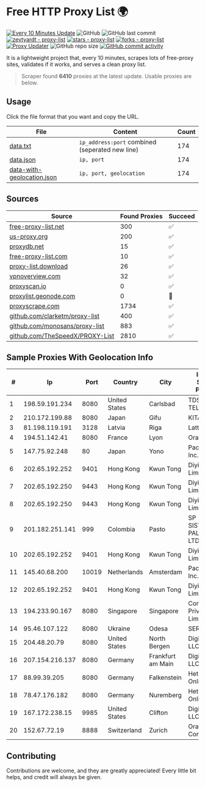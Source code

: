 
# Free HTTP Proxy List 🌍

[![Every 10 Minutes Update](https://github.com/mertguvencli/http-proxy-list/actions/workflows/main.yml/badge.svg?branch=main)](https://github.com/mertguvencli/http-proxy-list/actions/workflows/main.yml)
![GitHub](https://img.shields.io/github/license/mertguvencli/http-proxy-list)
![GitHub last commit](https://img.shields.io/github/last-commit/mertguvencli/http-proxy-list)
[![zevtyardt - proxy-list](https://img.shields.io/static/v1?label=zevtyardt&message=proxy-list&color=blue&logo=github)](https://github.com/zevtyardt/proxy-list "Go to GitHub repo")
[![stars - proxy-list](https://img.shields.io/github/stars/zevtyardt/proxy-list?style=social)](https://github.com/zevtyardt/proxy-list)
[![forks - proxy-list](https://img.shields.io/github/forks/zevtyardt/proxy-list?style=social)](https://github.com/zevtyardt/proxy-list)
[![Proxy Updater](https://github.com/zevtyardt/proxy-list/workflows/Proxy%20Updater/badge.svg)](https://github.com/zevtyardt/proxy-list/actions?query=workflow:"Proxy+Updater")
![GitHub repo size](https://img.shields.io/github/repo-size/zevtyardt/proxy-list)
[![GitHub commit activity](https://img.shields.io/github/commit-activity/m/zevtyardt/proxy-list?logo=commits)](https://github.com/zevtyardt/proxy-list/commits/main)

It is a lightweight project that, every 10 minutes, scrapes lots of free-proxy sites, validates if it works, and serves a clean proxy list.

> Scraper found **6410** proxies at the latest update. Usable proxies are below.

## Usage

Click the file format that you want and copy the URL.

|File|Content|Count|
|----|-------|-----|
|[data.txt](https://raw.githubusercontent.com/mertguvencli/http-proxy-list/main/proxy-list/data.txt)|`ip_address:port` combined (seperated new line)|174|
|[data.json](https://raw.githubusercontent.com/mertguvencli/http-proxy-list/main/proxy-list/data.json)|`ip, port`|174|
|[data-with-geolocation.json](https://raw.githubusercontent.com/mertguvencli/http-proxy-list/main/proxy-list/data-with-geolocation.json)|`ip, port, geolocation`|174|

## Sources

|Source|Found Proxies|Succeed|
|------|-------------|-------|
|[free-proxy-list.net](https://free-proxy-list.net)|300|✅|
|[us-proxy.org](https://www.us-proxy.org)|200|✅|
|[proxydb.net](http://proxydb.net)|15|✅|
|[free-proxy-list.com](https://free-proxy-list.com/?page=&port=&type%5B%5D=http&type%5B%5D=https&up_time=0&search=Search)|10|✅|
|[proxy-list.download](https://www.proxy-list.download/HTTP)|26|✅|
|[vpnoverview.com](https://vpnoverview.com/privacy/anonymous-browsing/free-proxy-servers)|32|✅|
|[proxyscan.io](https://www.proxyscan.io)|0|✅|
|[proxylist.geonode.com](https://proxylist.geonode.com/api/proxy-list?limit=300&page=1&sort_by=lastChecked&sort_type=desc&protocols=http,https)|0|🚫|
|[proxyscrape.com](https://api.proxyscrape.com/v2/?request=displayproxies&protocol=http&timeout=10000&country=all&ssl=all&anonymity=all)|1734|✅|
|[github.com/clarketm/proxy-list](https://raw.githubusercontent.com/clarketm/proxy-list/master/proxy-list-raw.txt)|400|✅|
|[github.com/monosans/proxy-list](https://raw.githubusercontent.com/monosans/proxy-list/main/proxies/http.txt)|883|✅|
|[github.com/TheSpeedX/PROXY-List](https://raw.githubusercontent.com/TheSpeedX/PROXY-List/master/http.txt)|2810|✅|


## Sample Proxies With Geolocation Info

|#|Ip|Port|Country|City|Internet Service Provider|
|-|--|----|-------|----|-------------------------|
|1|198.59.191.234|8080|United States|Carlsbad|TDS TELECOM|
|2|210.172.199.88|8080|Japan|Gifu|KITAGATA|
|3|81.198.119.191|3128|Latvia|Riga|Lattelekom|
|4|194.51.142.41|8080|France|Lyon|Orange S.A.|
|5|147.75.92.248|80|Japan|Yono|Packet Host, Inc.|
|6|202.65.192.252|9401|Hong Kong|Kwun Tong|Diyixian.com Limited|
|7|202.65.192.250|9443|Hong Kong|Kwun Tong|Diyixian.com Limited|
|8|202.65.192.250|9443|Hong Kong|Kwun Tong|Diyixian.com Limited|
|9|201.182.251.141|999|Colombia|Pasto|SP SISTEMAS PALACIOS LTDA|
|10|202.65.192.252|9401|Hong Kong|Kwun Tong|Diyixian.com Limited|
|11|145.40.68.200|10019|Netherlands|Amsterdam|Packet Host, Inc.|
|12|202.65.192.252|9401|Hong Kong|Kwun Tong|Diyixian.com Limited|
|13|194.233.90.167|8080|Singapore|Singapore|Contabo Asia Private Limited|
|14|95.46.107.122|8080|Ukraine|Odesa|SERVERAUKR|
|15|204.48.20.79|8080|United States|North Bergen|DigitalOcean, LLC|
|16|207.154.216.137|8080|Germany|Frankfurt am Main|DigitalOcean, LLC|
|17|88.99.39.205|8080|Germany|Falkenstein|Hetzner Online GmbH|
|18|78.47.176.182|8080|Germany|Nuremberg|Hetzner Online GmbH|
|19|167.172.238.15|9985|United States|Clifton|DigitalOcean, LLC|
|20|152.67.72.19|8888|Switzerland|Zurich|Oracle Corporation|



## Contributing

Contributions are welcome, and they are greatly appreciated! Every
little bit helps, and credit will always be given.

